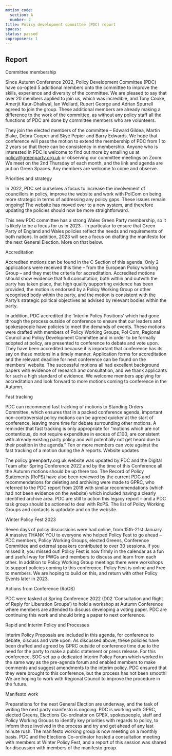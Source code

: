 ```yaml
---
motion_code:
  section: A
  number: 2
title: Policy development committee (PDC) report
spaces:
status: passed
coproposers: 1
---
```

## Report

Committee membership

Since Autumn Conference 2022, Policy Development Committee (PDC) have co-opted 5 additional members onto the committee to improve the skills, experience and diversity of the committee. We are pleased to say that over 20 members applied to join us, which was incredible, and Tony Cooke, Amerjit Kaur-Dhaliwal, Ian Wellard, Rupert George and Adrian Spurrell agreed to join the group. These additional members are already making a difference to the work of the committee, as without any policy staff all the functions of PDC are done by committee members who are volunteers.

They join the elected members of the committee – Edward Gildea, Martin Blake, Debra Cooper and Skye Pepier and Barry Edwards. We hope that conference will pass the motion to extend the membership of PDC from 1 to 2 years so that there can be consistency in membership. Anyone who is interested in PDC is welcome to find out more by emailing us at policy@greenparty.org.uk or observing our committee meetings on Zoom. We meet on the 2nd Thursday of each month, and the link and agenda are put on Green Spaces. Any members are welcome to come and observe.

Priorities and strategy

In 2022, PDC set ourselves a focus to increase the involvement of councillors in policy, improve the website and work with PolCom on being more strategic in terms of addressing any policy gaps. These issues remain ongoing! The website has moved over to a new system, and therefore updating the policies should now be more straightforward.

This new PDC committee has a strong Wales Green Party membership, so it is likely to be a focus for us in 2023 – in particular to ensure that Green Party of England and Wales policies reflect the needs and requirements of both nations.  In addition, 2023 will see a focus on drafting the manifesto for the next General Election. More on that below.

Accreditation

Accredited motions can be found in the C Section of this agenda. Only 2 applications were received this time – from the European Policy working Group – and they met the criteria for accreditation. Accredited motions should show evidence that full consultation, both within and outwith the party has taken place, that high quality supporting evidence has been provided, the motion is endorsed by a Policy Working Group or other recognised body within the party, and the motion is consistent with the Party’s strategic political objectives as advised by relevant bodies within the party.

In addition, PDC accredited the ‘Interim Policy Positions’ which had gone through the process outside of conference to ensure that our leaders and spokespeople have policies to meet the demands of events. These motions were drafted with members of Policy Working Groups, Pol Com, Regional Council and Policy Development Committee and in order to be formally adopted at policy, are presented to conference to debate and vote upon. They have been accredited because it is important that conference has its say on these motions in a timely manner.
Application forms for accreditation and the relevant deadline for next conference can be found on the members’ website. The successful motions all had excellent background papers with evidence of research and consultation, and we thank applicants for such a high standard of evidence. We welcome members applying for accreditation and look forward to more motions coming to conference in the Autumn.

Fast tracking

PDC can recommend fast tracking of motions to Standing Orders Committee, which ensures that in a packed conference agenda, important non-controversial policy motions can be agreed quicker at the start of conference, leaving more time for debate surrounding other motions. A reminder that fast tracking is only appropriate for “motions which are not contentious, do not require expenditure in excess of £100, are consistent with already existing party policy and will potentially not get heard due to their position in the agenda.” Ten or more members can vote against the fast tracking of a motion during the A reports.
Website updates

The policy.greenparty.org.uk website was updated by PDC and the Digital Team after Spring Conference 2022 and by the time of this Conference all the Autumn motions should be up there too. The Record of Policy Statements (RoPS) have also been reviewed by the current PDC and recommendations for deleting and archiving were made to GPRC, who referred to the PDC report from 2018 with similar recommendations (which had not been evidence on the website) which included having a clearly identified archive area. PDC are still to action this legacy report – and a PDC task group should be actioned to deal with RoPS. The list of Policy Working Groups and contacts is uptodate and on the website.

Winter Policy Fest 2023

Seven days of policy discussions were had online, from 15th-21st January. A massive THANK YOU to everyone who helped Policy Fest to go ahead – PDC members, Policy Working Groups, elected Greens, Conference Committee and external speakers contributed to over 30 sessions. If you missed it, you missed out! Policy Fest is now firmly in the calendar as a fun and useful way for PWGs and members to discuss and learn from each other. In addition to Policy Working Group meetings there were workshops to support policies coming to this conference. Policy Fest is online and Free to members. We are hoping to build on this, and return with other Policy Events later in 2023.

Actions from Conference (RoOS)

PDC were tasked at Spring Conference 2022 (D02 ‘Consultation and Right of Reply for Liberation Groups’) to hold a workshop at Autumn Conference where members are attended to discuss developing a voting paper. PDC are continuing this work and should bring a paper to next conference.

Rapid and Interim Policy and Processes

Interim Policy Proposals are included in this agenda, for conference to debate, discuss and vote upon. As discussed above, these policies have been drafted and agreed by GPRC outside of conference time due to the need for the party to make a public statement or press release.
For this conference, SOC set up a dedicated Interim Policy Forum which worked in the same way as the pre-agenda forum and enabled members to make comments and suggest amendments to the interim policy.  PDC ensured that they were brought to this conference, but the process has not been smooth! We are hoping to work with Regional Council to improve the procedure in the future.

Manifesto work

Preparations for the next General Election are underway, and the task of writing the next party manifesto is ongoing. PDC is working with GPRC, elected Greens, Elections Co-ordinator on GPEX, spokespeople, staff and Policy Working Groups to identify key priorities with regards to policy, to inform those involved in the process and try and get ahead of any last minute rush. The manifesto working group is now meeting on a monthly basis. PDC and the Elections Co-ordinator hosted a consultation meeting with members at Winter Policy Fest, and a report of this session was shared for discussion with members of the manifesto group.

